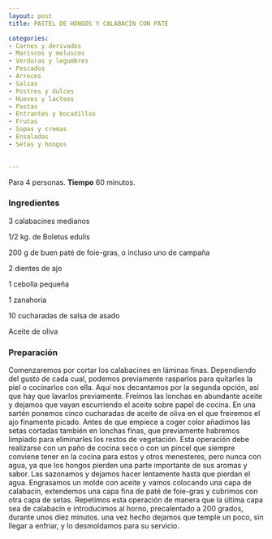 ```yaml
---
layout: post
title: PASTEL DE HONGOS Y CALABACÍN CON PATÉ

categories:
- Carnes y derivados
- Mariscos y moluscos
- Verduras y legumbres
- Pescados
- Arroces
- Salsas
- Postres y dulces
- Huevos y lacteos
- Pastas
- Entrantes y bocadillos
- Frutas
- Sopas y cremas
- Ensaladas
- Setas y hongos
 

---
```

Para 4 personas.
<b>Tiempo</b> 60 minutos.

<h3>Ingredientes</h3>

3 calabacines medianos

1/2 kg. de Boletus edulis

200 g de buen paté de foie-gras, o incluso uno de campaña

2 dientes de ajo

1 cebolla pequeña

1 zanahoria

10 cucharadas de salsa de asado

Aceite de oliva

<h3>Preparación</h3>

Comenzaremos por cortar los calabacines en láminas finas. Dependiendo del gusto de cada cual, podemos previamente rasparlos para quitarles la piel o cocinarlos con ella. Aquí nos decantamos por la segunda opción, así que hay que lavarlos previamente. Freímos las lonchas en abundante aceite y dejamos que vayan escurriendo el aceite sobre papel de cocina. En una sartén ponemos cinco cucharadas de aceite de oliva en el que freiremos el ajo finamente picado. Antes de que empiece a coger color añadimos las setas cortadas también en lonchas finas, que previamente habremos limpiado para eliminarles los restos de vegetación. Esta operación debe realizarse con un paño de cocina seco o con un pincel que siempre conviene tener en la cocina para estos y otros menesteres, pero nunca con agua, ya que los hongos pierden una parte importante de sus aromas y sabor. Las sazonamos y dejamos hacer lentamente hasta que pierdan el agua. Engrasamos un molde con aceite y vamos colocando una capa de calabacín, extendemos una capa fina de paté de foie-gras y cubrimos con otra capa de setas. Repetimos esta operación de manera que la última capa sea de calabacín e introducimos al horno, precalentado a 200 grados, durante unos diez minutos. una vez hecho dejamos que temple un poco, sin llegar a enfriar, y lo desmoldamos para su servicio.

